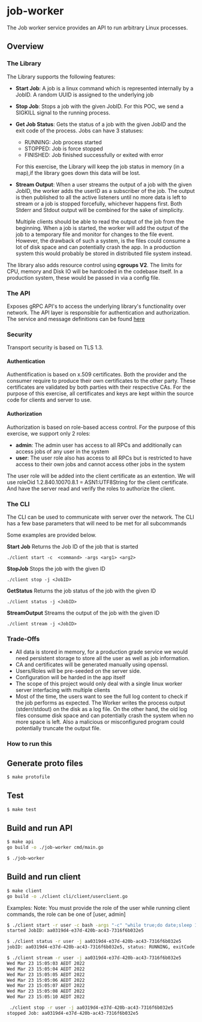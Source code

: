 # job-worker
The Job worker service provides an API to run arbitrary Linux processes. 

## Overview

### The Library

The Library supports the following features:
- **Start Job**: A job is a linux command which is represented internally by a JobID. A random UUID is assigned to the underlying job
- **Stop Job**: Stops a job with the given JobID. For this POC, we send a SIGKILL signal to the running process.
- **Get Job Status**: Gets the status of a job with the given JobID and the exit code of the process. Jobs can have 3 statuses:

    - RUNNING: Job process started
    - STOPPED: Job is force stopped
    - FINISHED: Job finished successfully or exited with error
  
  For this exercise, the Library will keep the job status in memory (in a map),if the library goes down this data will be lost. 
  
- **Stream Output**: When a user streams the output of a job with the given JobID, the worker adds the userID as a subscriber of the job.
  The output is then published to all the active listeners until no more data is left to stream or a job is stopped forcefully, whichever happens first.
  Both Stderr and Stdout output will be combined for the sake of simplicity.
  
  Multiple clients should be able to read the output of the job from the beginning. When a job is started, the worker will add the output of the job to a temporary file and monitor for changes to the file event.
  However, the drawback of such a system, is the files could consume a lot of disk space and can potentially crash the app.
  In a production system this would probably be stored in distributed file system instead.

The library also adds resource control using **cgroups V2**. The limits for CPU, memory and Disk IO will be hardcoded in the codebase itself.
In a production system, these would be passed in via a config file.

### The API

Exposes gRPC API's to access the underlying library's functionality over network. The API layer is responsible for authentication and authorization.
The service and message definitions can be found [here](./proto/workerservice.proto)

### Security

Transport security is based on TLS 1.3.

#### Authentication

Authentification is based on x.509 certificates. Both the provider and the consumer require to produce their own certificates to the other party. These certificates are validated by both parties with their respective CAs.
For the purpose of this exercise, all certificates and keys are kept within the source code for clients and server to use.

#### Authorization

Authorization is based on role-based access control. For the purpose of this exercise, we support only 2 roles:
- **admin**: The admin user has access to all RPCs and additionally can access jobs of any user in the system
- **user**: The user role also has access to all RPCs but is restricted to have access to their own jobs and cannot access other jobs in the system

The user role will be added into the client certificate as an extention. We will use roleOid 1.2.840.10070.8.1 = ASN1:UTF8String for the client certificate.
And have the server read and verify the roles to authorize the client.

### The CLI

The CLI can be used to communicate with server over the network.
The CLI has a few base parameters that will need to be met for all subcommands

Some examples are provided below.


**Start Job**
Returns the Job ID of the job that is started
```
./client start -c  <command> -args <arg1> <arg2>
```

**StopJob**
Stops the job with the given ID
```
./client stop -j <JobID>
```

**GetStatus**
Returns the job status of the job with the given ID
```
./client status -j <JobID>
```

**StreamOutput**
Streams the output of the job with the given ID
```
./client stream -j <JobID>
```

### Trade-Offs
- All data is stored in memory, for a production grade service we would need persistent storage to store all the user as well as job information.
- CA and certificates will be generated manually using openssl. 
- Users/Roles will be pre-seeded on the server side.
- Configuration will be harded in the app itself
- The scope of this project would only deal with a single linux worker server interfacing with multiple clients
- Most of the time, the users want to see the full log content to check if the job performs as expected. The Worker writes the process output (stderr/stdout) on the disk as a log file. On the other hand, the old log files consume disk space and can potentially crash the system when no more space is left. Also a malicious or misconfigured program could potentially truncate the output file.

### How to run this

## Generate proto files
```sh
$ make protofile
```

## Test

```sh
$ make test
```
## Build and run API

```sh
$ make api
go build -o ./job-worker cmd/main.go
```

```sh
$ ./job-worker
```

## Build and run client

```sh
$ make client
go build -o ./client cli/client/userclient.go
```

Examples:
Note: You must provide the role of the user while running client commands, the role can be one of [user, admin]
```sh
$ ./client start -r user -c bash -args "-c" "while true;do date;sleep 1;done"
started JobID: aa0319d4-e37d-420b-ac43-7316f6b032e5
```

```sh
$ ./client status -r user -j aa0319d4-e37d-420b-ac43-7316f6b032e5
jobID: aa0319d4-e37d-420b-ac43-7316f6b032e5, status: RUNNING, exitCode: 0
```

```sh
$ ./client stream -r user -j aa0319d4-e37d-420b-ac43-7316f6b032e5
Wed Mar 23 15:05:03 AEDT 2022
Wed Mar 23 15:05:04 AEDT 2022
Wed Mar 23 15:05:05 AEDT 2022
Wed Mar 23 15:05:06 AEDT 2022
Wed Mar 23 15:05:07 AEDT 2022
Wed Mar 23 15:05:08 AEDT 2022
Wed Mar 23 15:05:10 AEDT 2022
```

```sh
 ./client stop -r user -j aa0319d4-e37d-420b-ac43-7316f6b032e5
stopped Job: aa0319d4-e37d-420b-ac43-7316f6b032e5
```
